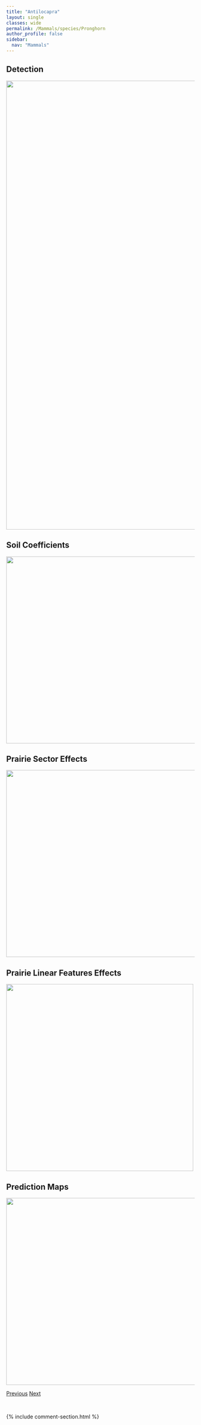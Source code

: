 ```yaml
---
title: "Antilocapra"
layout: single
classes: wide
permalink: /Mammals/species/Pronghorn
author_profile: false
sidebar:
  nav: "Mammals"
---
```


<h2>Detection</h2>

<a href="https://drive.google.com/uc?export=view&id=1oFc0LYF14Hu3gMXKeZrXGFcV9OrVNdGk">
<img src="https://drive.google.com/uc?export=view&id=1oFc0LYF14Hu3gMXKeZrXGFcV9OrVNdGk" height = "1200" width = "800">
</a>


<h2>Soil Coefficients</h2>

<a href="https://drive.google.com/uc?export=view&id=17UTeKnle8IbXM57PDduAQGjf9TAuuokK">
<img src="https://drive.google.com/uc?export=view&id=17UTeKnle8IbXM57PDduAQGjf9TAuuokK" height = "500" width = "1000">
</a>


<h2>Prairie Sector Effects</h2>

<a href="https://drive.google.com/uc?export=view&id=1ZLVNkIC_1oDSRVQkUERBwyB6GdC2jAJU">
<img src="https://drive.google.com/uc?export=view&id=1ZLVNkIC_1oDSRVQkUERBwyB6GdC2jAJU" height = "500" width = "1000">
</a>


<h2>Prairie Linear Features Effects</h2>

<a href="https://drive.google.com/uc?export=view&id=10XDSVf2peGMzX7F3iHCF-RCVm07ChWb2">
<img src="https://drive.google.com/uc?export=view&id=10XDSVf2peGMzX7F3iHCF-RCVm07ChWb2" height = "500" width = "500">
</a>


<h2>Prediction Maps</h2>

<a href="https://drive.google.com/uc?export=view&id=1E48fJkH86mSyWtqmDgYQfqOU4mcvxjmF">
<img src="https://drive.google.com/uc?export=view&id=1E48fJkH86mSyWtqmDgYQfqOU4mcvxjmF" height = "500" width = "1000">
</a>


<a href="/DevelopmentWebsite/Mammals/species/Porcupine" class="pagination--pager" title="Erethizon dorsatum">Previous</a> <a href="/DevelopmentWebsite/Mammals/species/Redfox" class="pagination--pager" title="Vulpes vulpes">Next</a>

<p>&nbsp;</p>

{% include comment-section.html %}
